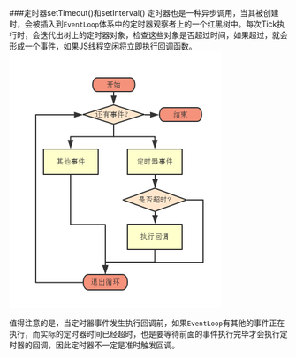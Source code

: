 ###定时器setTimeout()和setInterval()
定时器也是一种异步调用，当其被创建时，会被插入到`EventLoop`体系中的定时器观察者上的一个红黑树中。每次Tick执行时，会迭代出树上的定时器对象，检查这些对象是否超过时间，如果超过，就会形成一个事件，如果JS线程空闲将立即执行回调函数。
![](/assets/timer_event.png)

值得注意的是，当定时器事件发生执行回调前，如果`EventLoop`有其他的事件正在执行，而实际的定时器时间已经超时，也是要等待前面的事件执行完毕才会执行定时器的回调，因此定时器不一定是准时触发回调。